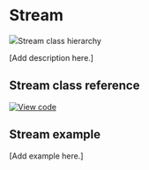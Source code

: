 # Stream

<span class="images">![](https://os.mbed.com/docs/mbed-os/v6.15/mbed-os-api-doxy/classmbed_1_1_stream.png)<span>Stream class hierarchy</span></span>

[Add description here.]

## Stream class reference

[![View code](https://www.mbed.com/embed/?type=library)](https://os.mbed.com/docs/mbed-os/v6.15/mbed-os-api-doxy/classmbed_1_1_stream.html)

## Stream example

[Add example here.]
